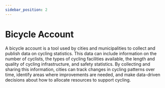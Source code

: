 ```yaml
---
sidebar_position: 2
---
```


# Bicycle Account 

 A bicycle account is a tool used by cities and municipalities to collect and publish data on cycling statistics. This data can include information on the number of cyclists, the types of cycling facilities available, the length and quality of cycling infrastructure, and safety statistics. By collecting and sharing this information, cities can track changes in cycling patterns over time, identify areas where improvements are needed, and make data-driven decisions about how to allocate resources to support cycling.

